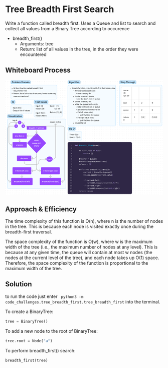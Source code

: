 # Tree Breadth First Search

Write a function called breadth first.
Uses a Queue and list to search and collect all values from a Binary Tree according to
occurence

- breadth_first()
  - Arguments: tree
  - Return: list of all values in the tree, in the order they were encountered


## Whiteboard Process

![breadth first whiteboard](tree-breadth-first-wb.png)

## Approach & Efficiency

The time complexity of this function is O(n), where n is the number of nodes in the tree. This is because each node is visited exactly once during the breadth-first traversal.

The space complexity of the function is O(w), where w is the maximum width of the tree (i.e., the maximum number of nodes at any level). This is because at any given time, the queue will contain at most w nodes (the nodes at the current level of the tree), and each node takes up O(1) space. Therefore, the space complexity of the function is proportional to the maximum width of the tree.


## Solution
to run the code just enter
```  python3 -m code_challenges.tree_breadth_first.tree_breadth_first ```
into the terminal.

To create a BinaryTree:
```python
tree = BinaryTree()
```
To add a new node to the root of BinaryTree:
```python
tree.root = Node("a")
```

To perform breadth_first() search:
```python
breadth_first(tree)
```

